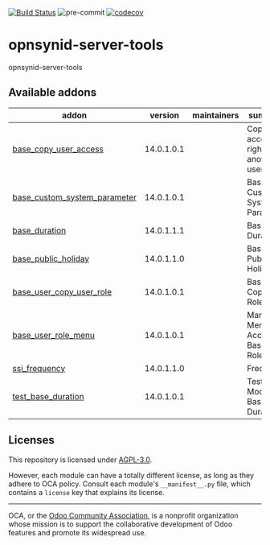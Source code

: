 [![Build Status](https://travis-ci.com/open-synergy/opnsynid-server-tools.svg?branch=14.0)](https://travis-ci.com/open-synergy/opnsynid-server-tools)
![pre-commit](https://github.com/open-synergy/opnsynid-server-tools/actions/workflows/pre-commit.yml/badge.svg)
[![codecov](https://codecov.io/gh/open-synergy/opnsynid-server-tools/branch/14.0/graph/badge.svg)](https://codecov.io/gh/open-synergy/opnsynid-server-tools)

<!-- /!\ do not modify above this line -->

# opnsynid-server-tools

opnsynid-server-tools

<!-- /!\ do not modify below this line -->

<!-- prettier-ignore-start -->

[//]: # (addons)

Available addons
----------------
addon | version | maintainers | summary
--- | --- | --- | ---
[base_copy_user_access](base_copy_user_access/) | 14.0.1.0.1 |  | Copy access right from another user
[base_custom_system_parameter](base_custom_system_parameter/) | 14.0.1.0.1 |  | Base Custom System Parameter
[base_duration](base_duration/) | 14.0.1.1.1 |  | Base Duration
[base_public_holiday](base_public_holiday/) | 14.0.1.1.0 |  | Base Public Holiday
[base_user_copy_user_role](base_user_copy_user_role/) | 14.0.1.0.1 |  | Base Copy User Role
[base_user_role_menu](base_user_role_menu/) | 14.0.1.0.1 |  | Manage Menu Access Based on Roles
[ssi_frequency](ssi_frequency/) | 14.0.1.1.0 |  | Frequency
[test_base_duration](test_base_duration/) | 14.0.1.0.1 |  | Test Module - Base Duration

[//]: # (end addons)

<!-- prettier-ignore-end -->

## Licenses

This repository is licensed under [AGPL-3.0](LICENSE).

However, each module can have a totally different license, as long as they adhere to OCA
policy. Consult each module's `__manifest__.py` file, which contains a `license` key
that explains its license.

----

OCA, or the [Odoo Community Association](http://odoo-community.org/), is a nonprofit
organization whose mission is to support the collaborative development of Odoo features
and promote its widespread use.
